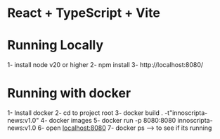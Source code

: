 # React + TypeScript + Vite

# Running Locally

1- install node v20 or higher
2- npm install
3- http://localhost:8080/

# Running with docker

1- Install docker
2- cd to project root
3- docker build . -t"innoscripta-news:v1.0"
4- docker images
5- docker run -p 8080:8080 innoscripta-news:v1.0
6- open [localhost:8080](http://localhost:8080/)
7- docker ps --> to see if its running

